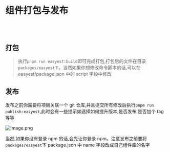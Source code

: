 # 组件打包与发布

<br />
<br />

## 打包

> 执行`pnpm run easyest:build`即可完成打包,打包后的文件在目录`packages/easyest下`。当然如果你想修改命令脚本的话,可以在 easyest/package.json 中的 script 字段中修改

## 发布

发布之前你需要将项目关联一个 git 仓库,并且提交所有修改后执行`pnpm run publish:easyest`,此时会有一些提示如选择如何提升版本,是否发布,是否加个 tag 等等

![image.png](https://p1-juejin.byteimg.com/tos-cn-i-k3u1fbpfcp/8e1b7c40484f49c999ba492303e2855c~tplv-k3u1fbpfcp-watermark.image?)

当然,如果你没有登录 npm 的话,会先让你登录 npm。注意发布之前要将`packages/easyest`下 package.json 中 name 字段改成自己组件库的名字

